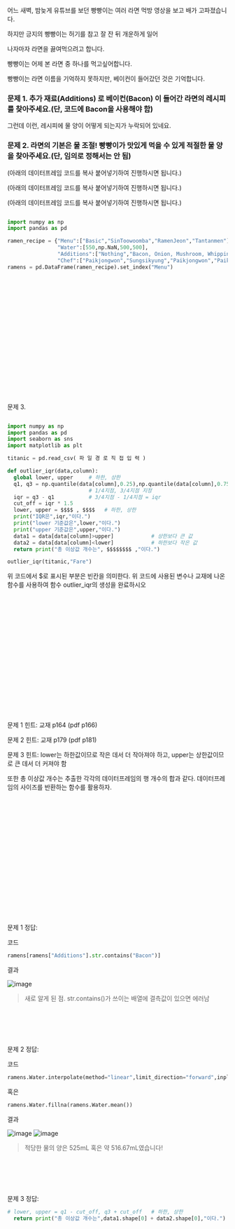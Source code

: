 어느 새벽, 밤늦게 유튜브를 보던 빵빵이는 여러 라면 먹방 영상을 보고 배가 고파졌습니다.


하지만 긍지의 빵빵이는 허기를 참고 잘 잔 뒤 개운하게 일어


나자마자 라면을 끓여먹으려고 합니다.


빵빵이는 어제 본 라면 중 하나를 먹고싶어합니다. 


빵빵이는 라면 이름을 기억하지 못하지만, 베이컨이 들어갔던 것은 기억합니다.


### **문제 1.** **추가 재료(Additions)** 로 **베이컨(Bacon)** 이 들어간 라면의 레시피를 찾아주세요.(단, 코드에 Bacon을 사용해야 함)


그런데 이런, 레시피에 물 양이 어떻게 되는지가 누락되어 있네요.


### **문제 2.** 라면의 기본은 물 조절! 빵빵이가 맛있게 먹을 수 있게 **적절한 물 양**을 찾아주세요.(단, 임의로 정해서는 안 됨)


(아래의 데이터프레임 코드를 복사 붙어넣기하여 진행하시면 됩니다.)


(아래의 데이터프레임 코드를 복사 붙어넣기하여 진행하시면 됩니다.)


(아래의 데이터프레임 코드를 복사 붙어넣기하여 진행하시면 됩니다.)


```python

import numpy as np
import pandas as pd

ramen_recipe = {"Menu":["Basic","SinToowoomba","RamenJeon","Tantanmen"],
                "Water":[550,np.NaN,500,500],
                "Additions":["Nothing","Bacon, Onion, Mushroom, Whipping Cream","Cooking Oil","Peanut Butter"],
                "Chef":["Paikjongwon","Sungsikyung","Paikjongwon","Paikjongwon"]}
ramens = pd.DataFrame(ramen_recipe).set_index("Menu")

```


<br/><br/>
<br/><br/>
<br/><br/>
<br/><br/>
<br/><br/>
<br/><br/>
<br/><br/>
<br/><br/>

문제 3. 
``` python

import numpy as np
import pandas as pd
import seaborn as sns
import matplotlib as plt

titanic = pd.read_csv( 파 일 경 로 직 접 입 력 )

def outlier_iqr(data,column):
  global lower, upper     # 하한, 상한
  q1, q3 = np.quantile(data[column],0.25),np.quantile(data[column],0.75)
                          # 1/4지점, 3/4지점 지정
  iqr = q3 - q1           # 3/4지점 - 1/4지점 = iqr
  cut_off = iqr * 1.5
  lower, upper = $$$$ , $$$$   # 하한, 상한
  print("IQR은",iqr,"이다.")
  print("lower 기준값은",lower,"이다.")
  print("upper 기준값은",upper,"이다.")
  data1 = data[data[column]>upper]            # 상한보다 큰 값
  data2 = data[data[column]<lower]            # 하한보다 작은 값
  return print("총 이상값 개수는", $$$$$$$$ ,"이다.")

outlier_iqr(titanic,"Fare")

```

위 코드에서 $로 표시된 부분은 빈칸을 의미한다.
위 코드에 사용된 변수나 교재에 나온 함수를 사용하여
함수 outlier_iqr의 생성을 완료하시오


<br/><br/>
<br/><br/>
<br/><br/>
<br/><br/>
<br/><br/>
<br/><br/>
<br/><br/>
<br/><br/>


문제 1 힌트: 교재 p164 (pdf p166)


문제 2 힌트: 교재 p179 (pdf p181)


문제 3 힌트: lower는 하한값이므로 작은 데서 더 작아져야 하고, upper는 상한값이므로 큰 데서 더 커져야 함


또한 총 이상값 개수는 추출한 각각의 데이터프레임의 행 개수의 합과 같다. 데이터프레임의 사이즈를 반환하는 함수를 활용하자.


<br/><br/>
<br/><br/>
<br/><br/>
<br/><br/>
<br/><br/>
<br/><br/>
<br/><br/>
<br/><br/>


문제 1 정답:


코드
```python
ramens[ramens["Additions"].str.contains("Bacon")]
```
결과


![image](https://github.com/sejongsmarcle/2023_Autumn_DataAnalysisStudy/assets/128358741/5b32e17a-37f2-4849-9e32-4cac057157ff)
> 새로 알게 된 점. str.contains()가 쓰이는 배열에 결측값이 있으면 에러남

<br/><br/>
<br/><br/>

문제 2 정답:


코드
```python
ramens.Water.interpolate(method="linear",limit_direction="forward",inplace=True)
```
혹은
```python
ramens.Water.fillna(ramens.Water.mean())
```
결과


![image](https://github.com/sejongsmarcle/2023_Autumn_DataAnalysisStudy/assets/128358741/5c68fb40-a963-4158-b614-e0346cc31185)
![image](https://github.com/sejongsmarcle/2023_Autumn_DataAnalysisStudy/assets/128358741/798f5feb-ed04-4af4-b1d7-0f3229bdabb8)
> 적당한 물의 양은 525mL 혹은 약 516.67mL였습니다!

<br/><br/>
<br/><br/>


문제 3 정답:
```python
# lower, upper = q1 - cut_off, q3 + cut_off   # 하한, 상한
  return print("총 이상값 개수는",data1.shape[0] + data2.shape[0],"이다.")
```



